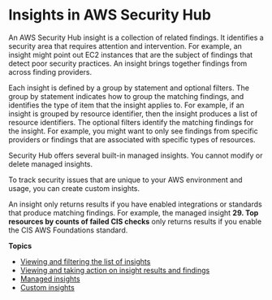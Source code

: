 # Insights in AWS Security Hub<a name="securityhub-insights"></a>

An AWS Security Hub insight is a collection of related findings\. It identifies a security area that requires attention and intervention\. For example, an insight might point out EC2 instances that are the subject of findings that detect poor security practices\. An insight brings together findings from across finding providers\.

Each insight is defined by a group by statement and optional filters\. The group by statement indicates how to group the matching findings, and identifies the type of item that the insight applies to\. For example, if an insight is grouped by resource identifier, then the insight produces a list of resource identifiers\. The optional filters identify the matching findings for the insight\. For example, you might want to only see findings from specific providers or findings that are associated with specific types of resources\.

Security Hub offers several built\-in managed insights\. You cannot modify or delete managed insights\.

To track security issues that are unique to your AWS environment and usage, you can create custom insights\.

An insight only returns results if you have enabled integrations or standards that produce matching findings\. For example, the managed insight **29\. Top resources by counts of failed CIS checks** only returns results if you enable the CIS AWS Foundations standard\.

**Topics**
+ [Viewing and filtering the list of insights](insights-list.md)
+ [Viewing and taking action on insight results and findings](securityhub-insights-view-take-action.md)
+ [Managed insights](securityhub-managed-insights.md)
+ [Custom insights](securityhub-custom-insights.md)